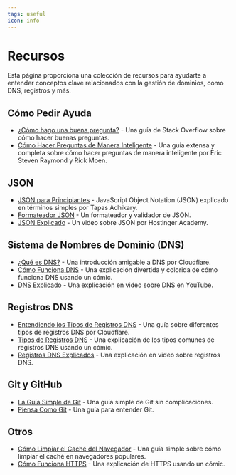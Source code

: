 ```yaml
---
tags: useful
icon: info
---
```


# Recursos

Esta página proporciona una colección de recursos para ayudarte a entender conceptos clave relacionados con la gestión de dominios, como DNS, registros y más.

## Cómo Pedir Ayuda

- [¿Cómo hago una buena pregunta?](https://stackoverflow.com/help/how-to-ask) - Una guía de Stack Overflow sobre cómo hacer buenas preguntas.
- [Cómo Hacer Preguntas de Manera Inteligente](http://catb.org/~esr/faqs/smart-questions.html) - Una guía extensa y completa sobre cómo hacer preguntas de manera inteligente por Eric Steven Raymond y Rick Moen.

## JSON

- [JSON para Principiantes](https://www.freecodecamp.org/news/what-is-json-a-json-file-example/) - JavaScript Object Notation (JSON) explicado en términos simples por Tapas Adhikary.
- [Formateador JSON](https://jsonformatter.org/) - Un formateador y validador de JSON.
- [JSON Explicado](https://www.youtube.com/watch?v=cj3h3Fb10QY) - Un video sobre JSON por Hostinger Academy.

## Sistema de Nombres de Dominio (DNS)

- [¿Qué es DNS?](https://www.cloudflare.com/learning/dns/what-is-dns/) - Una introducción amigable a DNS por Cloudflare.
- [Cómo Funciona DNS](https://howdns.works/) - Una explicación divertida y colorida de cómo funciona DNS usando un cómic.
- [DNS Explicado](https://www.youtube.com/watch?v=72snZctFFtA) - Una explicación en video sobre DNS en YouTube.

## Registros DNS

- [Entendiendo los Tipos de Registros DNS](https://www.cloudflare.com/learning/dns/dns-records/) - Una guía sobre diferentes tipos de registros DNS por Cloudflare.
- [Tipos de Registros DNS](https://wizardzines.com/comics/dns-record-types/) - Una explicación de los tipos comunes de registros DNS usando un cómic.
- [Registros DNS Explicados](https://www.youtube.com/watch?v=VMKbwYMoxX4) - Una explicación en video sobre registros DNS.

## Git y GitHub

- [La Guía Simple de Git](https://rogerdudler.github.io/git-guide/) - Una guía simple de Git sin complicaciones.
- [Piensa Como Git](https://think-like-a-git.net/) - Una guía para entender Git.

## Otros

- [Cómo Limpiar el Caché del Navegador](https://www.hostinger.com/tutorials/clear-browser-cache) - Una guía simple sobre cómo limpiar el caché en navegadores populares.
- [Cómo Funciona HTTPS](https://howhttps.works/) - Una explicación de HTTPS usando un cómic.
